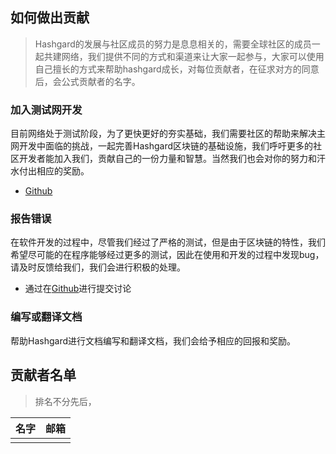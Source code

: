 ## 如何做出贡献

> Hashgard的发展与社区成员的努力是息息相关的，需要全球社区的成员一起共建网络，我们提供不同的方式和渠道来让大家一起参与，大家可以使用自己擅长的方式来帮助hashgard成长，对每位贡献者，在征求对方的同意后，会公式贡献者的名字。



### 加入测试网开发

目前网络处于测试阶段，为了更快更好的夯实基础，我们需要社区的帮助来解决主网开发中面临的挑战，一起完善Hashgard区块链的基础设施，我们呼吁更多的社区开发者能加入我们，贡献自己的一份力量和智慧。当然我们也会对你的努力和汗水付出相应的奖励。

- [Github](https://github.com/hashgard/hashgard)



### 报告错误

在软件开发的过程中，尽管我们经过了严格的测试，但是由于区块链的特性，我们希望尽可能的在程序能够经过更多的测试，因此在使用和开发的过程中发现bug，请及时反馈给我们，我们会进行积极的处理。

- 通过在[Github](https://github.com/hashgard/hashgard)进行提交讨论



### 编写或翻译文档

帮助Hashgard进行文档编写和翻译文档，我们会给予相应的回报和奖励。





## 贡献者名单

> 排名不分先后，

| 名字 | 邮箱 |
| :--: | :--: |
|      |      |


